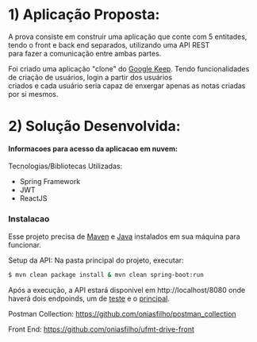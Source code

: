 # 1) Aplicação Proposta:

A prova consiste em construir uma aplicação que conte com 5 entitades, tendo o front e back end separados, utilizando uma API REST  
para fazer a comunicação entre ambas partes.

Foi criado uma aplicação "clone" do [Google Keep](keep.google.com). Tendo funcionalidades de criação de usuários, login a partir dos usuários  
criados e cada usuário seria capaz de enxergar apenas as notas criadas por si mesmos.

# 2) Solução Desenvolvida:


#### Informacoes para acesso da aplicacao em nuvem:
Tecnologias/Bibliotecas Utilizadas:

- Spring Framework
- JWT
- ReactJS



### Instalacao

Esse projeto precisa de [Maven](https://maven.apache.org/download.cgi) e [Java](https://www.oracle.com/java/technologies/javase-jre8-downloads.html) instalados em sua máquina para funcionar.


Setup da API:
Na pasta principal do projeto, executar:

```sh
$ mvn clean package install & mvn clean spring-boot:run
```
Após a execução, a API estará disponível em http://localhost/8080 onde haverá dois endpoinds, um de [teste](http://localhost/8080/ping) e o [principal](http://localhost:8080/api/IMDB).


Postman Collection: https://github.com/oniasfilho/postman_collection

Front End: https://github.com/oniasfilho/ufmt-drive-front
